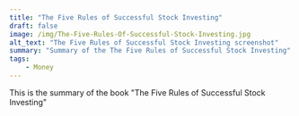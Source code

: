 ```yaml
---
title: "The Five Rules of Successful Stock Investing"
draft: false
image: /img/The-Five-Rules-Of-Successful-Stock-Investing.jpg
alt_text: "The Five Rules of Successful Stock Investing screenshot"
summary: "Summary of the The Five Rules of Successful Stock Investing"
tags:
    - Money
---
```

This is the summary of the book "The Five Rules of Successful Stock Investing"